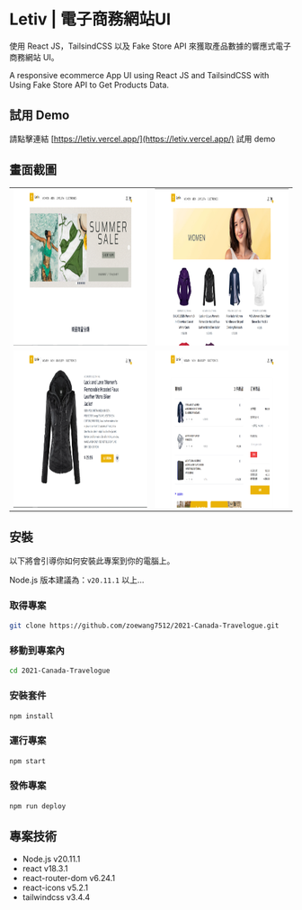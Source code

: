 # Letiv | 電子商務網站UI

使用 React JS，TailsindCSS 以及 Fake Store API 來獲取產品數據的響應式電子商務網站 UI。

A responsive ecommerce App UI using React JS and TailsindCSS  with Using Fake Store API to Get Products Data.


## 試用 Demo

請點擊連結 [https://letiv.vercel.app/](https://letiv.vercel.app/) 試用 demo


## 畫面截圖

| | | 
|:-------------------------:|:-------------------------:|
|<img src="images/screenshot1.png" alt="screenshot1" width="500" height="279"> |  <img src="images/screenshot2.png" alt="screenshot2" width="500" height="279"> |
|<img src="images/screenshot3.png" alt="screenshot3" width="500" height="279"> | <img src="images/screenshot4.png" alt="screenshot4" width="500" height="279">  | 




## 安裝

以下將會引導你如何安裝此專案到你的電腦上。

Node.js 版本建議為：`v20.11.1` 以上...

### 取得專案

```bash
git clone https://github.com/zoewang7512/2021-Canada-Travelogue.git
```

### 移動到專案內

```bash
cd 2021-Canada-Travelogue
```

### 安裝套件

```bash
npm install
```

### 運行專案

```bash
npm start
```
### 發佈專案

```bash
npm run deploy
```

## 專案技術

- Node.js v20.11.1
- react v18.3.1
- react-router-dom v6.24.1
- react-icons v5.2.1
- tailwindcss v3.4.4

